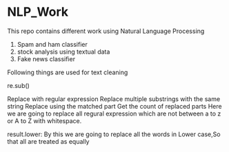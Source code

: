 # NLP_Work
This repo contains different work using Natural Language Processing

1. Spam and ham classifier
2. stock analysis using textual data
3. Fake news classifier

Following things are used for text cleaning

re.sub()

Replace with regular expression
Replace multiple substrings with the same string
Replace using the matched part
Get the count of replaced parts
Here we are going to replace all regural expression which are not between a to z or A to Z with whitespace.

result.lower:
By this we are going to replace all the words in Lower case,So that all are treated as equally
